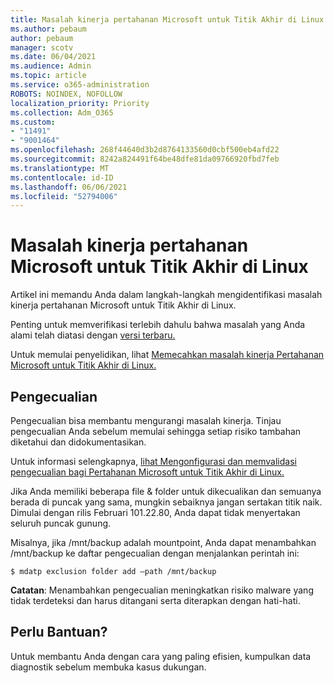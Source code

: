 ```yaml
---
title: Masalah kinerja pertahanan Microsoft untuk Titik Akhir di Linux
ms.author: pebaum
author: pebaum
manager: scotv
ms.date: 06/04/2021
ms.audience: Admin
ms.topic: article
ms.service: o365-administration
ROBOTS: NOINDEX, NOFOLLOW
localization_priority: Priority
ms.collection: Adm_O365
ms.custom:
- "11491"
- "9001464"
ms.openlocfilehash: 268f44640d3b2d8764133560d0cbf500eb4afd22
ms.sourcegitcommit: 8242a824491f64be48dfe81da09766920fbd7feb
ms.translationtype: MT
ms.contentlocale: id-ID
ms.lasthandoff: 06/06/2021
ms.locfileid: "52794006"
---
```

# <a name="performance-issues-for-microsoft-defender-for-endpoint-on-linux"></a>Masalah kinerja pertahanan Microsoft untuk Titik Akhir di Linux

Artikel ini memandu Anda dalam langkah-langkah mengidentifikasi masalah kinerja pertahanan Microsoft untuk Titik Akhir di Linux.

Penting untuk memverifikasi terlebih dahulu bahwa masalah yang Anda alami telah diatasi dengan [versi terbaru.](/microsoft-365/security/defender-endpoint/linux-whatsnew) 

Untuk memulai penyelidikan, lihat [Memecahkan masalah kinerja Pertahanan Microsoft untuk Titik Akhir di Linux.](/microsoft-365/security/defender-endpoint/linux-support-perf)

## <a name="exclusions"></a>Pengecualian

Pengecualian bisa membantu mengurangi masalah kinerja. Tinjau pengecualian Anda sebelum memulai sehingga setiap risiko tambahan diketahui dan didokumentasikan.

Untuk informasi selengkapnya, [lihat Mengonfigurasi dan memvalidasi pengecualian bagi Pertahanan Microsoft untuk Titik Akhir di Linux.](/microsoft-365/security/defender-endpoint/linux-exclusions)

Jika Anda memiliki beberapa file & folder untuk dikecualikan dan semuanya berada di puncak yang sama, mungkin sebaiknya jangan sertakan titik naik. Dimulai dengan rilis Februari 101.22.80, Anda dapat tidak menyertakan seluruh puncak gunung.

Misalnya, jika /mnt/backup adalah mountpoint, Anda dapat menambahkan /mnt/backup ke daftar pengecualian dengan menjalankan perintah ini:

`$ mdatp exclusion folder add –path /mnt/backup`

**Catatan**: Menambahkan pengecualian meningkatkan risiko malware yang tidak terdeteksi dan harus ditangani serta diterapkan dengan hati-hati.

## <a name="need-help"></a>Perlu Bantuan?

Untuk membantu Anda dengan cara yang paling efisien, kumpulkan data diagnostik sebelum membuka kasus dukungan.
